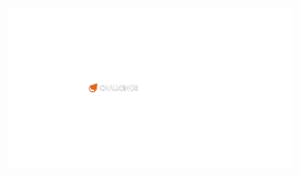 <h1 align="center"><img src="/challonge/src/assets/challonge clone logo.png" alt="Challonge clone logo" /></h1>